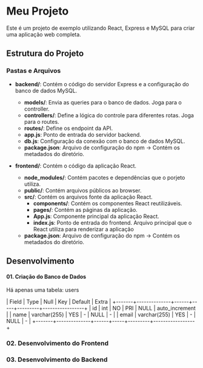 # Meu Projeto

Este é um projeto de exemplo utilizando React, Express e MySQL para criar uma aplicação web completa.

## Estrutura do Projeto


### Pastas e Arquivos

- **backend/**: Contém o código do servidor Express e a configuração do banco de dados MySQL.
  - **models/**: Envia as queries para o banco de dados. Joga para o controller.
  - **controllers/**: Define a lógica do controle para diferentes rotas. Joga para o routes.
  - **routes/**: Define os endpoint da API.
  - **app.js**: Ponto de entrada do servidor backend.
  - **db.js**: Configuração da conexão com o banco de dados MySQL.
  - **package.json**: Arquivo de configuração do npm -> Contém os metadados do diretório.

- **frontend/**: Contém o código da aplicação React.
  - **node_modules/**: Contém pacotes e dependências que o porjeto utiliza.
  - **public/**: Contém arquivos públicos ao browser.
  - **src/**: Contém os arquivos fonte da aplicação React.
    - **components/**: Contém os componentes React reutilizáveis.
    - **pages/**: Contém as páginas da aplicação.
    - **App.js**: Componente principal da aplicação React.
    - **index.js**: Ponto de entrada do frontend. Arquivo principal que o React utiliza para renderizar a aplicação
  - **package.json**: Arquivo de configuração do npm -> Contém os metadados do diretório.

## Desenvolvimento

#### 01. Criação do Banco de Dados

Há apenas uma tabela: users

| Field | Type         | Null | Key  | Default |    Extra       |
+-------+--------------+------+-----+---------+-----------------+
| id    | int          | NO   | PRI  |  NULL   | auto_increment |
| name  | varchar(255) | YES  |  -   |  NULL   |     -          |
| email | varchar(255) | YES  |  -   |  NULL   |     -          |
+-------+--------------+------+-----+---------+-----------------+

### 02. Desenvolvimento do Frontend
### 03. Desenvolvimento do Backend
   
